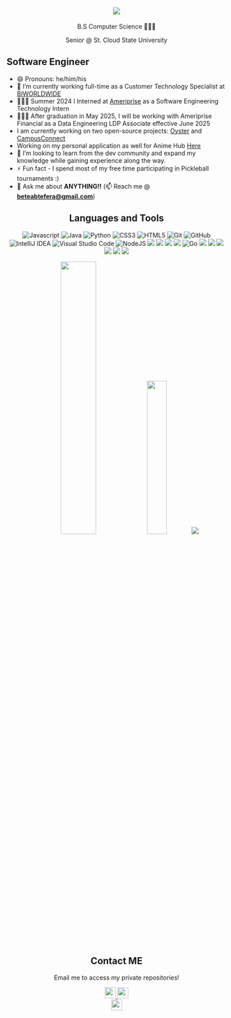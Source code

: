 <h1 align="center">
    <img src="https://readme-typing-svg.herokuapp.com/?font=Righteous&size=35&center=true&vCenter=true&width=500&height=70&duration=2500&lines=Hi+There!+👋;+I'm+Beteab+Tefera!;" />
</h1>
<!-- <p align="center"> <a href="https://github.com/ryo-ma/github-profile-trophy"><img src="https://github-profile-trophy.vercel.app/?username=beteabtefera&title=-Stars,-Followers&row=2&column=3" alt="beteabtefera" /></a> </p> -->
<p align="center"> B.S Computer Science 👨🏿‍💻 </p>
<p align="center"> Senior @ St. Cloud State University </p>

## Software Engineer
- 😄 Pronouns: he/him/his 
- 🔭 I’m currently working full-time as a Customer Technology Specialist at [BIWORLDWIDE](https://www.biworldwide.com/)
- 👨🏿‍💻 Summer 2024 I Interned at [Ameriprise](https://www.ameriprise.com/) as a Software Engineering Technology Intern
- 👨🏿‍💻 After graduation in May 2025, I will be working with Ameriprise Financial as a Data Engineering LDP Associate effective June 2025
- I am currently working on two open-source projects: [Oyster](https://github.com/BeteabTefera/oyster/tree) and [CampusConnect](https://github.com/BeteabTefera/CampusConnect)
- Working on my personal application as well for Anime Hub [Here](https://github.com/BeteabTefera/AnimeHub)
- 👯 I’m looking to learn from the dev community and expand my knowledge while gaining experience along the way.
- ⚡ Fun fact - I spend most of my free time participating in Pickleball tournaments :)
- 💬 Ask me about **ANYTHING!!** (📫 Reach me @ **beteabtefera@gmail.com**)


<!--
[![Beteab's github stats](https://github-readme-stats.vercel.app/api?username=beteabtefera&count_private=true&include_all_commits=true&theme=radical)](https://github.com/BeteabTefera)
  <img src="https://img.shields.io/badge/c++-%2300599C.svg?style=for-the-badge&logo=c%2B%2B&logoColor=white" alt="C++">
    <img src="https://img.shields.io/badge/PL/SQL-ce7e00.svg?style=for-the-badge" alt="Go">
      <img src="https://img.shields.io/badge/c-%2300599C.svg?style=for-the-badge&logo=c&logoColor=white">



-->
<h2 align="center">Languages and Tools</h2>

<p align="center">
  <img src="https://img.shields.io/badge/javascript-%23323330.svg?style=for-the-badge&logo=javascript&logoColor=%23F7DF1E" alt =   "Javascript">
   <img src="https://img.shields.io/badge/java-%23ED8B00.svg?style=for-the-badge&logo=openjdk&logoColor=white" alt="Java">
  <img src="https://img.shields.io/badge/python-3670A0?style=for-the-badge&logo=python&logoColor=ffdd54" alt="Python">
  <img src="https://img.shields.io/badge/css3-%231572B6.svg?style=for-the-badge&logo=css3&logoColor=white" alt="CSS3">
  <img src="https://img.shields.io/badge/html5-%23E34F26.svg?style=for-the-badge&logo=html5&logoColor=white" alt="HTML5">
  <img src="https://img.shields.io/badge/git-%23F05033.svg?style=for-the-badge&logo=git&logoColor=white" alt="Git">
  <img src="https://img.shields.io/badge/github-%23121011.svg?style=for-the-badge&logo=github&logoColor=white" alt="GitHub">
  <img src="https://img.shields.io/badge/IntelliJIDEA-000000.svg?style=for-the-badge&logo=intellij-idea&logoColor=white" alt="IntelliJ   IDEA">
  <img src="https://img.shields.io/badge/Visual%20Studio%20Code-0078d7.svg?style=for-the-badge&logo=visual-studio-code&logoColor=white"   alt="Visual Studio Code">
  <img src="https://img.shields.io/badge/node.js-6DA55F?style=for-the-badge&logo=node.js&logoColor=white" alt="NodeJS">
  <img src="https://img.shields.io/badge/React-61DAFB?logo=react&logoColor=black&style=for-the-badge">
  <img src="https://img.shields.io/badge/Postman-FF6C37?logo=postman&logoColor=black&style=for-the-badge">
  <img src="https://img.shields.io/badge/postgres-%23316192.svg?style=for-the-badge&logo=postgresql&logoColor=white">
  <img src="https://img.shields.io/badge/mysql-4479A1.svg?style=for-the-badge&logo=mysql&logoColor=white">
  <img src="https://img.shields.io/badge/PL/SQL-ce7e00.svg?style=for-the-badge" alt="Go">
  <img src="https://img.shields.io/badge/MongoDB-%234ea94b.svg?style=for-the-badge&logo=mongodb&logoColor=white">
  <img src="https://img.shields.io/badge/bootstrap-%238511FA.svg?style=for-the-badge&logo=bootstrap&logoColor=white">
  <img src="https://img.shields.io/badge/express.js-%23404d59.svg?style=for-the-badge&logo=express&logoColor=%2361DAFB">
  <img src="https://img.shields.io/badge/flask-%23000.svg?style=for-the-badge&logo=flask&logoColor=white">
  <img src="https://img.shields.io/badge/Next-black?style=for-the-badge&logo=next.js&logoColor=white">
  <img src="https://img.shields.io/badge/tailwindcss-%2338B2AC.svg?style=for-the-badge&logo=tailwind-css&logoColor=white">
  <p align=center>  
    <img width ="40%" src="https://github-readme-stats.vercel.app/api?username=beteabtefera&show_icons=true&theme=graywhite">
    <img  width="30%" src="https://github-readme-stats.vercel.app/api/top-langs/?username=beteabtefera&layout=compact&theme=" />
    <img src="https://leetcard.jacoblin.cool/beteabtefera?ext=heatmap" />
  </p>
</p>


<h2 align="center">Contact ME</h2>
<p align="center">Email me to access my private repositories!</p>
<p align="center">
  <a href="mailto:beteabtefera@gmail.com" target="_blank">
    <img src="https://img.shields.io/badge/Gmail-D14836?style=for-the-badge&logo=gmail&logoColor=white" height=25>
  </a>
  <a href="https://www.linkedin.com/in/beteabtefera/" target="_blank">
    <img src="https://img.shields.io/badge/linkedin-%230077B5.svg?&style=for-the-badge&logo=linkedin&logoColor=white" height=25>  
  </a>
  <br>
  <a href="https://beteabtefera.com" target="_blank">
    <img src="https://img.shields.io/badge/Website-000000.svg?style=for-the-badge" height=25>  
  </a>
</p>

